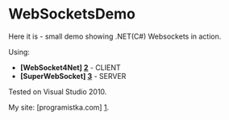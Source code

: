 WebSocketsDemo
========================

Here it is - small demo showing .NET(C#) Websockets in action. 

Using:     
- **[WebSocket4Net] [2]** - CLIENT
- **[SuperWebSocket] [3]** - SERVER

Tested on Visual Studio 2010.

My site: [programistka.com] [1].

[1]: http://programistka.com "programistka.com"
[2]: http://websocket4net.codeplex.com "WebSocket4Net"
[3]: http://superwebsocket.codeplex.com "SuperWebSocket"
